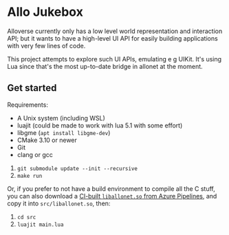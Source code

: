 # Allo Jukebox

Alloverse currently only has a low level world representation and interaction
API; but it wants to have a high-level UI API for easily building applications
with very few lines of code.

This project attempts to explore such UI APIs, emulating e g UIKit. It's using
Lua since that's the most up-to-date bridge in allonet at the moment.

## Get started

Requirements:

* A Unix system (including WSL)
* luajit (could be made to work with lua 5.1 with some effort)
* libgme (`apt install libgme-dev`)
* CMake 3.10 or newer
* Git
* clang or gcc

1. `git submodule update --init --recursive`
2. `make run`

Or, if you prefer to not have a build environment to compile all the C stuff,
you can also download a
[CI-built `liballonet.so` from Azure Pipelines](https://dev.azure.com/alloverse/allonet/_build?definitionId=1&_a=summary),
and copy it into  `src/liballonet.so`, then:

1. `cd src`
2. `luajit main.lua`

